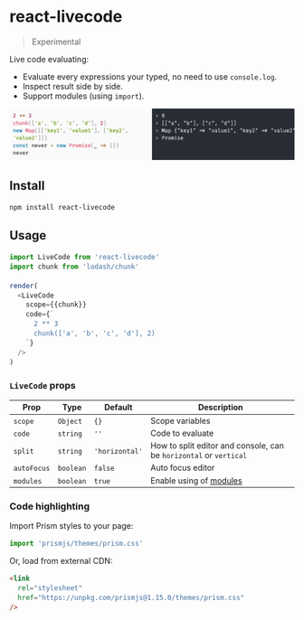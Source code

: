 # react-livecode

> Experimental

Live code evaluating:

- Evaluate every expressions your typed, no need to use `console.log`.
- Inspect result side by side.
- Support modules (using `import`).

![screenshot](./screenshot.png)

## Install

```
npm install react-livecode
```

## Usage

```js
import LiveCode from 'react-livecode'
import chunk from 'lodash/chunk'

render(
  <LiveCode
    scope={{chunk}}
    code={`
      2 ** 3
      chunk(['a', 'b', 'c', 'd'], 2)
    `}
  />
)
```

### `LiveCode` props

| Prop        | Type      | Default        | Description                                                                               |
| ----------- | --------- | -------------- | ----------------------------------------------------------------------------------------- |
| `scope`     | `Object`  | `{}`           | Scope variables                                                                           |
| `code`      | `string`  | `''`           | Code to evaluate                                                                          |
| `split`     | `string`  | `'horizontal'` | How to split editor and console, can be `horizontal` or `vertical`                        |
| `autoFocus` | `boolean` | `false`        | Auto focus editor                                                                         |
| `modules`   | `boolean` | `true`         | Enable using of [modules](https://developers.google.com/web/fundamentals/primers/modules) |

### Code highlighting

Import Prism styles to your page:

```js
import 'prismjs/themes/prism.css'
```

Or, load from external CDN:

```html
<link
  rel="stylesheet"
  href="https://unpkg.com/prismjs@1.15.0/themes/prism.css"
/>
```
